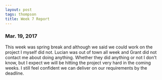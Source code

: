 ```yaml
---
layout: post
tags: thompson
title: Week 7 Report
---
```


### Mar. 19, 2017

This week was spring break and although we said we could work on the project I myself did not. Lucian was out of town all week and Grant did not contact me about doing anything. Whether they did anything or not I don't know, but I expect we will be hitting the project very hard in the coming weeks. I still feel confident we can deliver on our requirements by the deadline.

